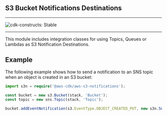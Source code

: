 ## S3 Bucket Notifications Destinations
<!--BEGIN STABILITY BANNER-->

---

![cdk-constructs: Stable](https://img.shields.io/badge/cdk--constructs-stable-success.svg?style=for-the-badge)

---
<!--END STABILITY BANNER-->

This module includes integration classes for using Topics, Queues or Lambdas
as S3 Notification Destinations.

## Example

The following example shows how to send a notification to an SNS
topic when an object is created in an S3 bucket:

```ts
import s3n = require('@aws-cdk/aws-s3-notifications');

const bucket = new s3.Bucket(stack, 'Bucket');
const topic = new sns.Topic(stack, 'Topic');

bucket.addEventNotification(s3.EventType.OBJECT_CREATED_PUT, new s3n.SnsDestination(topic));
```